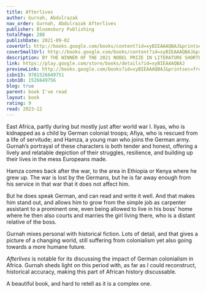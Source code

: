 ```yaml
---
title: Afterlives
author: Gurnah, Abdulrazak
nav_order: Gurnah, Abdulrazak Afterlives
publisher: Bloomsbury Publishing
totalPage: 288
publishDate: 2021-09-02
coverUrl: http://books.google.com/books/content?id=xyBIEAAAQBAJ&printsec=frontcover&img=1&zoom=1&edge=curl&source=gbs_api
coverSmallUrl: http://books.google.com/books/content?id=xyBIEAAAQBAJ&printsec=frontcover&img=1&zoom=5&edge=curl&source=gbs_api
description: BY THE WINNER OF THE 2021 NOBEL PRIZE IN LITERATURE SHORTLISTED FOR THE 2021 ORWELL PRIZE FOR POLITICAL FICTION LONGLISTED FOR THE 2021 WALTER SCOTT PRIZE 'Riveting and heartbreaking ... A compelling novel, one that gathers close all those who were meant to be forgotten, and refuses their erasure' Maaza Mengiste, Guardian 'A brilliant and important book for our times, by a wondrous writer' Philippe Sands, New Statesman, Books of the Year _______________ While he was still a little boy, Ilyas was stolen from his parents by the German colonial troops. After years away, fighting in a war against his own people, he returns to his village to find his parents gone, and his sister Afiya given away. Another young man returns at the same time. Hamza was not stolen for the war, but sold into it; he has grown up at the right hand of an officer whose protection has marked him life. With nothing but the clothes on his back, he seeks only work and security – and the love of the beautiful Afiya. As fate knots these young people together, as they live and work and fall in love, the shadow of a new war on another continent lengthens and darkens, ready to snatch them up and carry them away... _______________ 'One of the world's most prominent postcolonial writers ... He has consistently and with great compassion penetrated the effects of colonialism in East Africa and its effects on the lives of uprooted and migrating individuals' Anders Olsson, chairman of the Nobel Committee 'In book after book, he guides us through seismic historic moments and devastating societal ruptures while gently outlining what it is that keeps those families, friendships and loving spaces intact, if not fully whole' Maaza Mengiste 'Rarely in a lifetime can you open a book and find that reading it encapsulates the enchanting qualities of a love affair ... One scarcely dares breathe while reading it for fear of breaking the enchantment' The Times
link: https://play.google.com/store/books/details?id=xyBIEAAAQBAJ
previewLink: http://books.google.com/books?id=xyBIEAAAQBAJ&printsec=frontcover&dq=gurnah&hl=&as_pt=BOOKS&cd=10&source=gbs_api
isbn13: 9781526649751
isbn10: 1526649756
blog: true
parent: book I've read
layout: book
rating: 9
read: 2023-12
---
```

  
East Africa, partly during but mostly just after world war I.  Ilyas, who is kidnapped as a child by German colonial troops; Afiya, who is rescued from a life of servitude; and Hamza, a young man who joins the German army. Gurnah’s portrayal of these characters is both tender and honest, offering a lively and relatable depiction of their struggles, resilience, and building up their lives in the mess Europeans made.  
  
Hamza comes back after the war, to the area in Ethiopia or Kenya where he grew up. The war is lost by the Germans, but he is far away enough from his service in that war that it does not affect him.  
  
But he does speak German, and can read and write it well.  And that makes him stand out, and allows him to grow from the simple job as carpenter assistant to a prominent one, even being allowed to live in his boss' home where he then also courts and marries the girl living there, who is a distant relative of the boss.  
  
Gurnah mixes personal with historical fiction.  Lots of detail, and that gives a picture of a changing world, still suffering from colonialism yet also going towards a more humane future.  
  
*Afterlives* is notable for its discussing the impact of German colonialism in Africa. Gurnah sheds light on this period with, as far as I could reconstruct, historical accuracy, making this part of African history discussable.  
  
A beautiful book, and hard to retell as it is a complex one.  